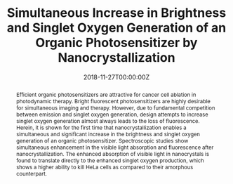 ---
title: 'Simultaneous Increase in Brightness and Singlet Oxygen Generation of an Organic Photosensitizer by Nanocrystallization'

# Authors
# If you created a profile for a user (e.g. the default `admin` user), write the username (folder name) here
# and it will be replaced with their full name and linked to their profile.
authors:
  - S M Ali Fateminia
  - Laura Kacenauskaite
  - Chong-Jing Zhang
  - Suqian Ma
  - Kenry
  - Purnima N Manghnani
  - Junsheng Chen
  - Shidang Xu
  - Fang Hu
  - Bin Xu
  - Bo W Laursen*
  - Bin Liu*

# Author notes (optional)
author_notes:
  - 'Equal contribution'
  - 'Equal contribution'
  - 'Equal contribution'
  - 'Equal contribution'
  - 'Equal contribution'
  - 'Equal contribution'
  - 'Equal contribution'
  - 'Equal contribution'
  - 'Equal contribution'
  - 'Equal contribution'
  - 'Corresponding author'
  - 'Corresponding author'

date: '2018-11-27T00:00:00Z'
doi: '10.1002/smll.201803325'

# Schedule page publish date (NOT publication's date).
publishDate: '2018-12-27T00:00:00Z'

# Publication type.
# Accepts a single type but formatted as a YAML list (for Hugo requirements).
# Enter a publication type from the CSL standard.
publication_types: ['article-journal']

# Publication name and optional abbreviated publication name.
publication: In *Small*
publication_short: In *Small*

abstract: Efficient organic photosensitizers are attractive for cancer cell ablation in photodynamic therapy. Bright fluorescent photosensitizers are highly desirable for simultaneous imaging and therapy. However, due to fundamental competition between emission and singlet oxygen generation, design attempts to increase singlet oxygen generation almost always leads to the loss of fluorescence. Herein, it is shown for the first time that nanocrystallization enables a simultaneous and significant increase in the brightness and singlet oxygen generation of an organic photosensitizer. Spectroscopic studies show simultaneous enhancement in the visible light absorption and fluorescence after nanocrystallization. The enhanced absorption of visible light in nanocrystals is found to translate directly to the enhanced singlet oxygen production, which shows a higher ability to kill HeLa cells as compared to their amorphous counterpart.

# Summary. An optional shortened abstract.
summary: Efficient organic photosensitizers are attractive for cancer cell ablation in photodynamic therapy. Bright fluorescent photosensitizers are highly desirable for simultaneous imaging and therapy. However, due to fundamental competition between emission and singlet oxygen generation, design attempts to increase singlet oxygen generation almost always leads to the loss of fluorescence. Herein, it is shown for the first time that nanocrystallization enables a simultaneous and significant increase in the brightness and singlet oxygen generation of an organic photosensitizer. Spectroscopic studies show simultaneous enhancement in the visible light absorption and fluorescence after nanocrystallization. The enhanced absorption of visible light in nanocrystals is found to translate directly to the enhanced singlet oxygen production, which shows a higher ability to kill HeLa cells as compared to their amorphous counterpart.
tags: []

# Display this page in the Featured widget?
featured: true

# Custom links (uncomment lines below)
# links:
# - name: Custom Link
#   url: http://example.org

url_pdf: 'https://onlinelibrary.wiley.com/doi/epdf/10.1002/smll.201803325'
url_code: ''
url_dataset: ''
url_poster: ''
url_project: ''
url_slides: ''
url_source: ''
url_video: ''

# Featured image
# To use, add an image named `featured.jpg/png` to your page's folder.
# image:
#   caption: 'Image credit: [**Unsplash**](https://unsplash.com/photos/pLCdAaMFLTE)'
#   focal_point: ''
#   preview_only: false
---